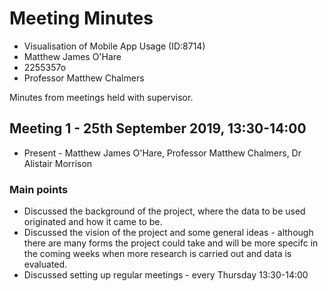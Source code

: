 # Meeting Minutes

* Visualisation of Mobile App Usage (ID:8714)
* Matthew James O'Hare
* 2255357o
* Professor Matthew Chalmers

Minutes from meetings held with supervisor.

## Meeting 1 - 25th September 2019, 13:30-14:00

* Present - Matthew James O'Hare, Professor Matthew Chalmers, Dr Alistair Morrison

### Main points
* Discussed the background of the project, where the data to be used originated and how it came to be.  
* Discussed the vision of the project and some general ideas - although there are many forms the project could take and will be more specifc in the coming weeks when more research is carried out and data is evaluated.  
* Discussed setting up regular meetings - every Thursday 13:30-14:00  


